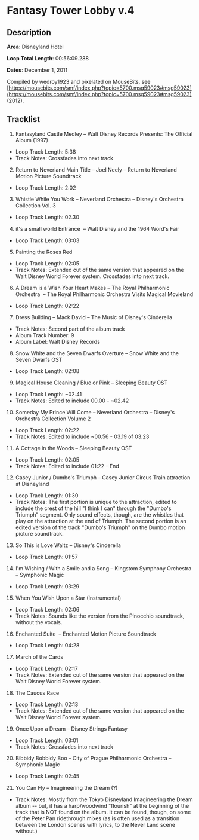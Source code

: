 # Fantasy Tower Lobby v.4

## Description

**Area**: Disneyland Hotel

**Loop Total Length**: 00:56:09.288

**Dates**: December 1, 2011

Compiled by wedroy1923 and pixelated on MouseBits, see [https://mousebits.com/smf/index.php?topic=5700.msg59023#msg59023](https://mousebits.com/smf/index.php?topic=5700.msg59023#msg59023) (2012).

## Tracklist

1. Fantasyland Castle Medley – Walt Disney Records Presents: The Official Album (1997)
- Loop Track Length: 5:38
- Track Notes: Crossfades into next track

2. Return to Neverland Main Title – Joel Neely – Return to Neverland Motion Picture Soundtrack
- Loop Track Length: 2:02

3. Whistle While You Work – Neverland Orchestra – Disney's Orchestra Collection Vol. 3
- Loop Track Length: 02.30

4. it's a small world Entrance  – Walt Disney and the 1964 Word's Fair
- Loop Track Length: 03:03

5. Painting the Roses Red
- Loop Track Length: 02:05
- Track Notes: Extended cut of the same version that appeared on the Walt Disney World Forever system. Crossfades into next track.

6. A Dream is a Wish Your Heart Makes – The Royal Philharmonic Orchestra  – The Royal Philharmonic Orchestra Visits Magical Movieland
- Loop Track Length: 02:22

7. Dress Building – Mack David – The Music of Disney's Cinderella
- Track Notes: Second part of the album track
- Album Track Number: 9
- Album Label: Walt Disney Records

8. Snow White and the Seven Dwarfs Overture – Snow White and the Seven Dwarfs OST
- Loop Track Length: 02:08

9. Magical House Cleaning / Blue or Pink – Sleeping Beauty OST
- Loop Track Length: ~02.41
- Track Notes: Edited to include 00.00 - ~02.42

10. Someday My Prince Will Come – Neverland Orchestra – Disney's Orchestra Collection Volume 2
- Loop Track Length: 02:22
- Track Notes: Edited to include ~00.56 - 03.19 of 03.23

11. A Cottage in the Woods – Sleeping Beauty OST
- Loop Track Length: 02:05
- Track Notes: Edited to include 01:22 - End

12. Casey Junior / Dumbo's Triumph – Casey Junior Circus Train attraction at Disneyland
- Loop Track Length: 01:30
- Track Notes: The first portion is unique to the attraction, edited to include the crest of the hill "I think I can" through the "Dumbo's Triumph" segment. Only sound effects, though, are the whistles that play on the attraction at the end of Triumph. The second portion is an edited version of the track "Dumbo's Triumph" on the Dumbo motion picture soundtrack.

13. So This is Love Waltz – Disney's Cinderella
- Loop Track Length: 01:57

14. I'm Wishing / With a Smile and a Song – Kingstom Symphony Orchestra – Symphonic Magic
- Loop Track Length: 03:29

15. When You Wish Upon a Star (Instrumental)
- Loop Track Length: 02:06
- Track Notes: Sounds like the version from the Pinocchio soundtrack, without the vocals.

16. Enchanted Suite  – Enchanted Motion Picture Soundtrack
- Loop Track Length: 04:28

17. March of the Cards
- Loop Track Length: 02:17
- Track Notes: Extended cut of the same version that appeared on the Walt Disney World Forever system.

18. The Caucus Race
- Loop Track Length: 02:13
- Track Notes: Extended cut of the same version that appeared on the Walt Disney World Forever system.

19. Once Upon a Dream – Disney Strings Fantasy
- Loop Track Length: 03:01
- Track Notes: Crossfades into next track

20. Bibbidy Bobbidy Boo – City of Prague Philharmonic Orchestra – Symphonic Magic
- Loop Track Length: 02:45

21. You Can Fly – Imagineering the Dream (?)
- Track Notes: Mostly from the Tokyo Disneyland Imagineering the Dream album -- but, it has a harp/woodwind "flourish" at the beginning of the track that is NOT found on the album. It can be found, though, on some of the Peter Pan ridethrough mixes (as is often used as a transition between the London scenes with lyrics, to the Never Land scene without.)

